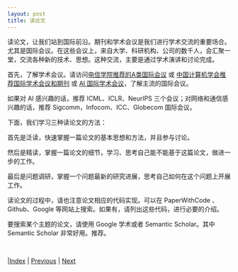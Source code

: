 ```yaml
---
layout: post
title: 读论文
---
```


读论文，让我们站到国际前沿。期刊和学术会议是我们进行学术交流的重要场合。尤其是国际会议。在这些会议上，来自大学、科研机构、公司的数千人，会汇聚一堂，交流各种新的技术、思想。这种交流，主要是通过学术演讲和讨论完成。

首先，了解学术会议。请访问[电信学院推荐的A类国际会议](https://docs.qq.com/pdf/DT2xMSVBsQXNuRUNX) 或 [中国计算机学会推荐国际学术会议和期刊](https://docs.qq.com/pdf/DT0x4Vnp6elBJYllJ) 或 [AI 国际学术会议](https://aideadlin.es/?sub=ML,CV,CG,NLP,RO,SP,DM,AP,KR)，了解主流的国际会议。

如果对 AI 感兴趣的话，推荐 ICML、ICLR、NeurIPS 三个会议；对网络和通信感兴趣的话，推荐 Sigcomm，Infocom、ICC、Globecom 国际会议。

下面，我们学习三种读论文的方法：

首先是泛读，快速掌握一篇论文的基本思想和方法，并且参与讨论。

然后是精读，掌握一篇论文的细节，学习、思考自己能不能基于这篇论文，做进一步的工作。

最后是问题调研，掌握一个问题最新的研究进展，思考自己如何在这个问题上开展工作。

读论文的过程中，请也注意论文相应的代码实现。可以在 PaperWithCode 、Github、Google 等网站上搜索。如果有，请列出这些代码，进行必要的介绍。

要搜索某个主题的论文，请使用 Google 学术或者 Semantic Scholar。其中 Semantic Scholar 非常好用。推荐。

<br/>

|[Index](./) | [Previous](3-5-dl-ga-2023) | [Next](5-1-skim)
